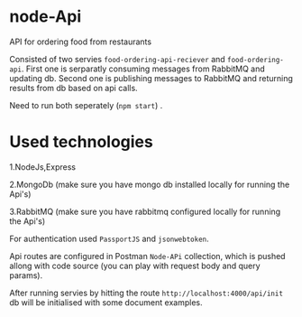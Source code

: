 # node-Api
API for ordering food from restaurants

Consisted of two servies `food-ordering-api-reciever` and  `food-ordering-api`. 
First one is serparatly consuming messages from RabbitMQ and updating db.
Second one is publishing messages to RabbitMQ and returning results from db based on api calls.

Need to run both seperately (`npm start`) .

# Used technologies

  1.NodeJs,Express
  
  2.MongoDb (make sure you have mongo db installed locally for running the Api's)
  
  3.RabbitMQ (make sure you have rabbitmq configured locally for running the Api's)
  
  
For authentication used `PassportJS` and `jsonwebtoken`.

Api routes are configured in Postman `Node-APi` collection, which is pushed allong with code source (you can play with request body and query params).

After running servies by hitting the route `http://localhost:4000/api/init` db will be initialised with some document examples.


